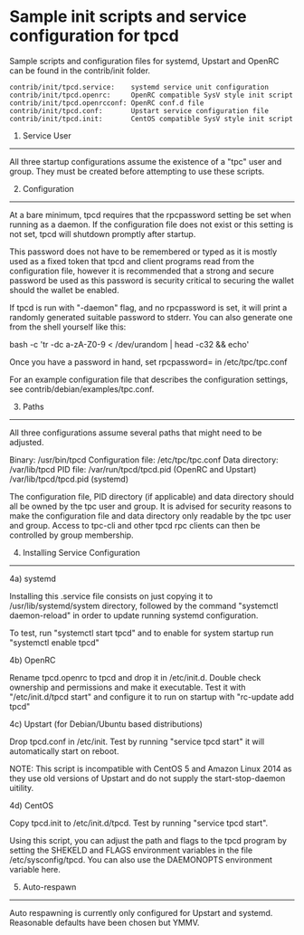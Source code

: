 Sample init scripts and service configuration for tpcd
==========================================================

Sample scripts and configuration files for systemd, Upstart and OpenRC
can be found in the contrib/init folder.

    contrib/init/tpcd.service:    systemd service unit configuration
    contrib/init/tpcd.openrc:     OpenRC compatible SysV style init script
    contrib/init/tpcd.openrcconf: OpenRC conf.d file
    contrib/init/tpcd.conf:       Upstart service configuration file
    contrib/init/tpcd.init:       CentOS compatible SysV style init script

1. Service User
---------------------------------

All three startup configurations assume the existence of a "tpc" user
and group.  They must be created before attempting to use these scripts.

2. Configuration
---------------------------------

At a bare minimum, tpcd requires that the rpcpassword setting be set
when running as a daemon.  If the configuration file does not exist or this
setting is not set, tpcd will shutdown promptly after startup.

This password does not have to be remembered or typed as it is mostly used
as a fixed token that tpcd and client programs read from the configuration
file, however it is recommended that a strong and secure password be used
as this password is security critical to securing the wallet should the
wallet be enabled.

If tpcd is run with "-daemon" flag, and no rpcpassword is set, it will
print a randomly generated suitable password to stderr.  You can also
generate one from the shell yourself like this:

bash -c 'tr -dc a-zA-Z0-9 < /dev/urandom | head -c32 && echo'

Once you have a password in hand, set rpcpassword= in /etc/tpc/tpc.conf

For an example configuration file that describes the configuration settings,
see contrib/debian/examples/tpc.conf.

3. Paths
---------------------------------

All three configurations assume several paths that might need to be adjusted.

Binary:              /usr/bin/tpcd
Configuration file:  /etc/tpc/tpc.conf
Data directory:      /var/lib/tpcd
PID file:            /var/run/tpcd/tpcd.pid (OpenRC and Upstart)
                     /var/lib/tpcd/tpcd.pid (systemd)

The configuration file, PID directory (if applicable) and data directory
should all be owned by the tpc user and group.  It is advised for security
reasons to make the configuration file and data directory only readable by the
tpc user and group.  Access to tpc-cli and other tpcd rpc clients
can then be controlled by group membership.

4. Installing Service Configuration
-----------------------------------

4a) systemd

Installing this .service file consists on just copying it to
/usr/lib/systemd/system directory, followed by the command
"systemctl daemon-reload" in order to update running systemd configuration.

To test, run "systemctl start tpcd" and to enable for system startup run
"systemctl enable tpcd"

4b) OpenRC

Rename tpcd.openrc to tpcd and drop it in /etc/init.d.  Double
check ownership and permissions and make it executable.  Test it with
"/etc/init.d/tpcd start" and configure it to run on startup with
"rc-update add tpcd"

4c) Upstart (for Debian/Ubuntu based distributions)

Drop tpcd.conf in /etc/init.  Test by running "service tpcd start"
it will automatically start on reboot.

NOTE: This script is incompatible with CentOS 5 and Amazon Linux 2014 as they
use old versions of Upstart and do not supply the start-stop-daemon uitility.

4d) CentOS

Copy tpcd.init to /etc/init.d/tpcd. Test by running "service tpcd start".

Using this script, you can adjust the path and flags to the tpcd program by
setting the SHEKELD and FLAGS environment variables in the file
/etc/sysconfig/tpcd. You can also use the DAEMONOPTS environment variable here.

5. Auto-respawn
-----------------------------------

Auto respawning is currently only configured for Upstart and systemd.
Reasonable defaults have been chosen but YMMV.
